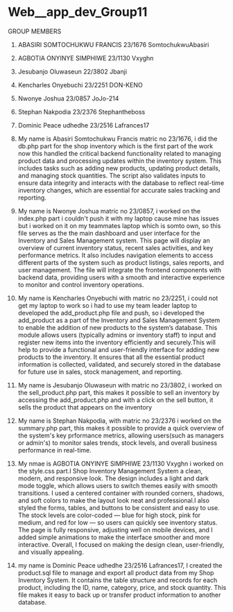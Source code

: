 # Web__app_dev_Group11


GROUP MEMBERS


1. ABASIRI SOMTOCHUKWU FRANCIS 23/1676  SomtochukwuAbasiri
2. AGBOTIA ONYINYE SIMPHIWE 23/1130 Vxyghn
3. Jesubanjo Oluwaseun 22/3802  Jbanji
4. Kencharles Onyebuchi 23/2251  DON-KENO
5. Nwonye Joshua 23/0857  JoJo-214
6. Stephan Nakpodia 23/2376  Stephantheboss
7. Dominic Peace udhedhe 23/2516  Lafrances17



1. My name is Abasiri Somtochukwu Francis matric no 23/1676, i did the db.php part for the shop inventory which is the first part of the work now this handled the critical backend functionality related to managing product data and processing updates within the inventory system. This includes tasks such as adding new products, updating product details, and managing stock quantities. The script also validates inputs to ensure data integrity and interacts with the database to reflect real-time inventory changes, which are essential for accurate sales tracking and reporting.

2. My name is Nwonye Joshua matric no 23/0857, i worked on the index.php part i couldn't push it with my laptop cause mine has issues but i worked on it on my teammates laptop which is somto own, so this file serves as the the main dashboard and user interface for the Inventory and Sales Management system. This page will display an overview of current inventory status, recent sales activities, and key performance metrics. It also includes navigation elements to access different parts of the system such as product listings, sales reports, and user management. The file will integrate the frontend components with backend data, providing users with a smooth and interactive experience to monitor and control inventory operations.

3. My name is Kencharles Onyebuchi with matric no 23/2251, i could not get my laptop to work so i had to use my team leader laptop to developed the add_product.php file and push, so i developed the add_product as a part of the Inventory and Sales Management System to enable the addition of new products to the system’s database. This module allows users (typically admins or inventory staff) to input and register new items into the inventory efficiently and securely.This will help to provide a functional and user-friendly interface for adding new products to the inventory. It ensures that all the essential product information is collected, validated, and securely stored in the database for future use in sales, stock management, and reporting.

4. My name is Jesubanjo Oluwaseun with matric no 23/3802, i worked on the sell_product.php part, this makes it possible to sell an inventory by accessing the add_product.php and with a click on the sell button, it sells the product that appears on the inventory

5. My name is Stephan Nakpodia, with matric no 23/2376 i worked on the summary.php part, this makes it possible to provide a quick overview of the system's key prformance metrics, allowing users(such as managers or admin's) to monitor sales trends, stock levels, and overall business performance in real-time.

6. My nmae is AGBOTIA ONYINYE SIMPHIWE 23/1130 Vxyghn i worked on the style.css part.I Shop Inventory Management System a clean, modern, and responsive look. The design includes a light and dark mode toggle, which allows users to switch themes easily with smooth transitions. I used a centered container with rounded corners, shadows, and soft colors to make the layout look neat and professional.I also styled the forms, tables, and buttons to be consistent and easy to use. The stock levels are color-coded — blue for high stock, pink for medium, and red for low — so users can quickly see inventory status. The page is fully responsive, adjusting well on mobile devices, and I added simple animations to make the interface smoother and more interactive. Overall, I focused on making the design clean, user-friendly, and visually appealing.

7. my name is Dominic Peace udhedhe 23/2516 Lafrances17, I created the product.sql file to manage and export all product data from my Shop Inventory System. It contains the table structure and records for each product, including the ID, name, category, price, and stock quantity. This file makes it easy to back up or transfer product information to another database.